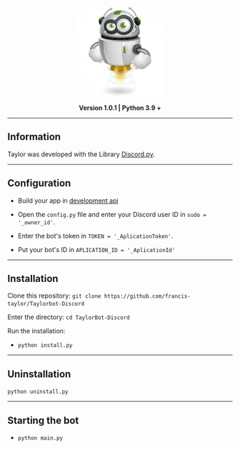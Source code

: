 <p align="center"><img src="images.jpg" alt="Taylor" width='200' height='200'></p>
<p align="center"><strong>Version 1.0.1 | Python 3.9 +</strong></p>

* * *
## Information
Taylor was developed with the Library [Discord.py](https://github.com/Rapptz/discord.py).

* * *


## Configuration

* Build your app in [development api](https://discordapp.com/developers/applications/me)

* Open the `config.py` file and enter your Discord user ID in `sudo = '_owner_id'`.

* Enter the bot's token in `TOKEN = '_AplicationToken'`.

* Put your bot's ID in `APLICATION_ID = '_AplicationId'`

* * *
## Installation

Clone this repository:
`git clone https://github.com/francis-taylor/Taylorbot-Discord`

Enter the directory:
`cd TaylorBot-Discord`

Run the installation:

* `python install.py`

* * *
## Uninstallation
`python uninstall.py`

* * *
## Starting the bot

* `python main.py`

